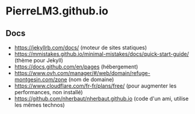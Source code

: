 # PierreLM3.github.io

## Docs
 * https://jekyllrb.com/docs/ (moteur de sites statiques)
 * https://mmistakes.github.io/minimal-mistakes/docs/quick-start-guide/ (thème pour Jekyll)
 * https://docs.github.com/en/pages (hébergement)
 * https://www.ovh.com/manager/#/web/domain/refuge-montgesin.com/zone (nom de domaine)
 * https://www.cloudflare.com/fr-fr/plans/free/ (pour augmenter les performances, non installé)
 * https://github.com/nherbaut/nherbaut.github.io (code d'un ami, utilise les mêmes technos)
